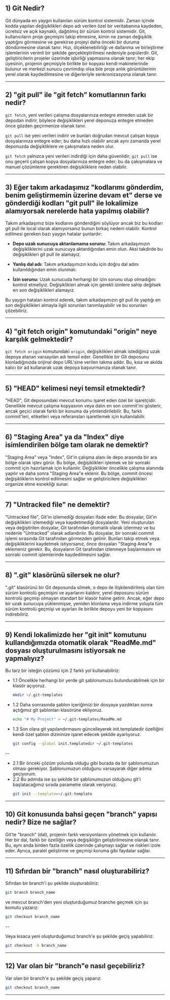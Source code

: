 ## 1) Git Nedir?

Git dünyada en yaygın kullanılan sürüm kontrol sistemidir. Zaman içinde kodda yapılan değişiklikleri depo adı verilen özel bir veritabanına kaydeden, ücretsiz ve açık kaynaklı, dağıtılmış bir sürüm kontrol sistemidir. Git, kullanıcıların proje geçmişini takip etmesine, kimin ne zaman değişiklik yaptığını görmesine ve gerekirse projeyi daha önceki bir duruma döndürmesine olanak tanır. Hızı, ölçeklenebilirliği ve dallanma ve birleştirme işlemlerinin verimli bir şekilde gerçekleştirilmesi nedeniyle popülerdir. Git, geliştiricilerin projeler üzerinde işbirliği yapmasına olanak tanır; her ekip üyesinin, projenin geçmişiyle birlikte bir kopyası kendi makinelerinde bulunur ve merkezi sunucu çevrimdışı olsa bile proje anlık görüntülerinin yerel olarak kaydedilmesine ve diğerleriyle senkronizasyona olanak tanır.

---

## 2) "git pull" ile "git fetch" komutlarının farkı nedir?

`git fetch`, yeni verileri çalışma dosyalarınıza entegre etmeden uzak bir depodan indirir, böylece değişiklikleri yerel deponuza entegre etmeden önce gözden geçirmenize olanak tanır.

`git pull` ise yeni verileri indirir ve bunları doğrudan mevcut çalışan kopya dosyalarınıza entegre eder; bu daha hızlı olabilir ancak aynı zamanda yerel deponuzda değişikliklere ve çakışmalara neden olur.

`git fetch` yalnızca yeni verileri indirdiği için daha güvenlidir; `git pull` ise onu geçerli çalışan kopya dosyalarınıza entegre eder; bu da çakışmalara ve manuel çözümleme gerektiren değişikliklere neden olabilir.

---

## 3) Eğer takım arkadaşımız "kodlarımı gönderdim, benim geliştirmemin üzerine devam et" derse ve gönderdiği kodları "git pull" ile lokalimize alamıyorsak nerelerde hata yapılmış olabilir?

Takım arkadaşımız bize kodlarını gönderdiğini söylüyor ancak biz bu kodları git pull ile local olarak alamıyorsanız bunun birkaç nedeni olabilir. Kontrol edilmesi gereken bazı yaygın hatalar şunlardır:

- **Depo uzak sunucuya aktarılamama sorunu:**
Takım arkadaşımızın değişikliklerini uzak sunucuya aktardığından emin olun. Aksi takdirde bu değişiklikleri git pull ile alamayız.

- **Yanlış dal adı:**
Takım arkadaşımızın kodu için doğru dal adını kullanıldığından emin olunmalı.

- **İzin sorunu:**
Uzak sunucuda herhangi bir izin sorunu olup olmadığını kontrol etmeliyiz. Değişiklikleri almak için gerekli izinlere sahip değilsek en son değişiklikleri alamayız.

Bu yaygın hataları kontrol ederek, takım arkadaşımızın git pull ile yaptığı en son değişiklikleri almayla ilgili sorunları tanımlayabilir ve bu sorunları çözebiliriz.

---

## 4) "git fetch origin" komutundaki "origin" neye karşılık gelmektedir?

`git fetch origin` komutundaki `origin`, değişiklikleri almak istediğiniz uzak depoya atanan varsayılan adı temsil eder. Genellikle bir Git deposunu klonladığınızda orijinal depo URL'sine verilen takma addır. Bu, kısa ve akılda kalıcı bir ad kullanarak uzak depoya başvurmanıza olanak tanır.

---

## 5) "HEAD" kelimesi neyi temsil etmektedir?

"HEAD", Git deposundaki mevcut konumu işaret eden özel bir işaretçidir. Genellikle mevcut çalışma kopyasının veya dalın en son commit'ini gösterir, ancak geçici olarak farklı bir konuma da yönlendirilebilir. Bu, farklı commit'leri, etiketleri veya referansları işaretlemek için kullanılabilir.

---

## 6) "Staging Area" ya da "Index" diye isimlendirilen bölge tam olarak ne demektir?

"Staging Area" veya "Index", Git'in çalışma alanı ile depo arasında bir ara bölge olarak işlev görür. Bu bölge, değişiklikleri işlemek ve bir sonraki commit için hazırlamak için kullanılır. Değişiklikler öncelikle çalışma alanında yapılır ve daha sonra "Staging Area"e eklenir. Bu bölge, commit öncesi değişikliklerin kontrol edilmesini sağlar ve geliştiricilere değişiklikleri organize etme esnekliği sunar.

---

## 7) "Untracked file" ne demektir?

"Untracked file", Git'in izlemediği dosyaları ifade eder. Bu dosyalar, Git'in değişiklikleri izlemediği veya kaydetmediği dosyalardır. Yeni oluşturulan veya değiştirilen dosyalar, Git tarafından otomatik olarak izlenmez ve bu nedenle "Untracked" olarak adlandırılır. Bu dosyalar, bir sonraki commit işlemi sırasında Git tarafından görmezden gelinir. Bunları takip etmek veya değişikliklerini kaydetmek istiyorsanız, önce dosyaları "Staging Area"e eklemeniz gerekir. Bu, dosyaların Git tarafından izlenmeye başlanmasını ve sonraki commit işlemlerinde kaydedilmesini sağlar.

---

## 8) ".git" klasörünü silersek ne olur?

".git" klasörünü bir Git deposunda silmek, o depo ile ilişkilendirilmiş olan tüm sürüm kontrolü geçmişini ve ayarlarını kaldırır, yerel deposunu sürüm kontrolü geçmişi olmayan standart bir klasör haline getirir. Ancak, eğer depo bir uzak sunucuya yüklenmişse, yeniden klonlama veya indirme yoluyla tüm sürüm kontrolü geçmişi ve ayarları ile birlikte depoyu yeni bir kopyasını indirebiliriz.

---

## 9) Kendi lokalimizde her "git init" komutunu kullandığımızda otomatik olarak "ReadMe.md" dosyası oluşturulmasını istiyorsak ne yapmalıyız?

Bu tarz bir isteğin çözümü için 2 farklı yol kullanabiliriz:

- 1.1 Öncelikle herhangi bir yerde git şablonumuzu bulundurabilmek için bir klasör açıyoruz.
    ```bash
    mkdir ~/.git-templates
    ```
- 1.2 Daha sonrasında şablon içeriğimizi bir dosyaya yazdıktan sonra açtığımız git şablonları klasörüne ekliyoruz.
    ```bash
    echo "# My Project" > ~/.git-templates/ReadMe.md
    ```
- 1.3 Son olara git yapılandırmasını güncelleyerek init.templatedir özelliğini kendi özel şablon dizininize işaret edecek şekilde ayarlıyoruz.
    ```bash
    git config --global init.templatedir ~/.git-templates
    ```
--
- 2.1 Bir önceki çözüm yolunda olduğu gibi burada da bir şablonumuzun olması gerekiyor. Şablonumuzun olduğunu varsayarak diğer adıma geçiyorum.
- 2.2 Bu adımda ise şu şekilde bir şablonumuzun olduğunu git'i başlatacağımız sırada parametre olarak veriyoruz.
    ```bash
    git init --template=~/.git-template
    ```

---

## 10) Git konusunda bahsi geçen "branch" yapısı nedir? Bize ne sağlar?

Git'te "branch" (dal), projenin farklı versiyonlarını yönetmek için kullanılır. Her bir dal, farklı bir özelliğin veya değişikliğin geliştirilmesine olanak tanır. Bu, aynı anda birden fazla özellik üzerinde çalışmayı sağlar ve riskleri izole eder. Ayrıca, paralel geliştirme ve geçmişi koruma gibi faydalar sağlar.

---

## 11) Sıfırdan bir "branch" nasıl oluşturabiliriz?

Sıfırdan bir branch'i şu şekilde oluşturabiliriz:

```bash
git branch branch_name
```

ve mevcut branch'den yeni oluşturduğumuz branche geçmek için şu komutu yazarız:
```bash
git checkout branch_name
```

--

Veya kısaca yeni oluşturduğumuz branch'e şu şekilde geçiş yapabiliriz:
```bash
git checkout -b branch_name
```

---

## 12) Var olan bir "branch"e nasıl geçebiliriz?

Var olan bir branch'e şu şekilde geçiş yaparız:
```bash
git checkout branch_name
```

---


